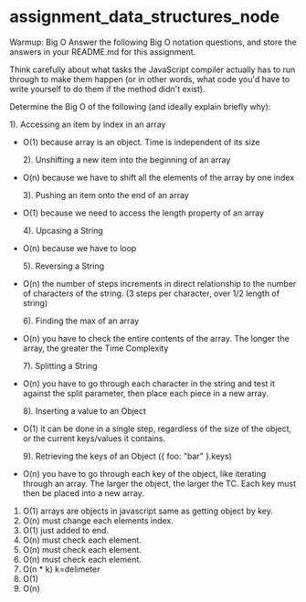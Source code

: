 # assignment_data_structures_node

Warmup: Big O
Answer the following Big O notation questions, and store the answers in your README.md for this assignment.

Think carefully about what tasks the JavaScript compiler actually has to run through to make them happen (or in other words, what code you'd have to write yourself to do them if the method didn't exist).

Determine the Big O of the following (and ideally explain briefly why):

1). Accessing an item by index in an array

* O(1) because array is an object. Time is independent of its size

  2). Unshifting a new item into the beginning of an array

* O(n) because we have to shift all the elements of the array by one index

  3). Pushing an item onto the end of an array

* O(1) because we need to access the length property of an array

  4). Upcasing a String

* O(n) because we have to loop

  5). Reversing a String

* O(n) the number of steps increments in direct relationship to the number of characters of the string. (3 steps per character, over 1/2 length of string)

  6). Finding the max of an array

* O(n) you have to check the entire contents of the array. The longer the array, the greater the Time Complexity

  7). Splitting a String

* O(n) you have to go through each character in the string and test it against the split parameter, then place each piece in a new array.

  8). Inserting a value to an Object

* O(1) it can be done in a single step, regardless of the size of the object, or the current keys/values it contains.

  9). Retrieving the keys of an Object ({ foo: "bar" }.keys)

* O(n) you have to go through each key of the object, like iterating through an array. The larger the object, the larger the TC. Each key must then be placed into a new array.

1. O(1) arrays are objects in javascript same as getting object by key.
2. O(n) must change each elements index.
3. O(1) just added to end.
4. O(n) must check each element.
5. O(n) must check each element.
6. O(n) must check each element.
7. O(n \* k) k=delimeter
8. O(1)
9. O(n)
